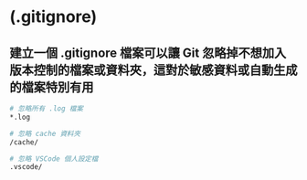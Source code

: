 # (.gitignore)
## 建立一個 .gitignore 檔案可以讓 Git 忽略掉不想加入版本控制的檔案或資料夾，這對於敏感資料或自動生成的檔案特別有用

```bash
# 忽略所有 .log 檔案
*.log

# 忽略 cache 資料夾
/cache/

# 忽略 VSCode 個人設定檔
.vscode/
```